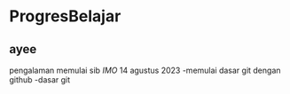 # ProgresBelajar
ayee
--
pengalaman memulai sib
*IMO*
14 agustus 2023
-memulai dasar git dengan github
-dasar git
